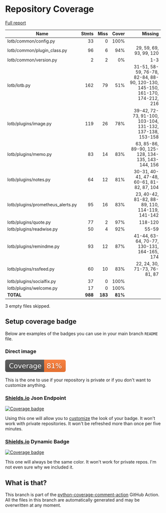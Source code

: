 # Repository Coverage

[Full report](https://htmlpreview.github.io/?https://github.com/brokenpip3/lotb/blob/python-coverage-comment-action-data/htmlcov/index.html)

| Name                               |    Stmts |     Miss |   Cover |   Missing |
|----------------------------------- | -------: | -------: | ------: | --------: |
| lotb/common/config.py              |       33 |        0 |    100% |           |
| lotb/common/plugin\_class.py       |       96 |        6 |     94% |29, 59, 69, 93, 99, 120 |
| lotb/common/version.py             |        2 |        2 |      0% |       1-3 |
| lotb/lotb.py                       |      162 |       79 |     51% |31-51, 58-59, 76-78, 82-84, 88-90, 120-130, 145-150, 161-170, 174-212, 216 |
| lotb/plugins/image.py              |      119 |       26 |     78% |39-42, 72-73, 91-100, 103-104, 131-132, 137-138, 153-158 |
| lotb/plugins/memo.py               |       83 |       14 |     83% |63, 85-86, 89-90, 125-128, 134-135, 143-144, 156 |
| lotb/plugins/notes.py              |       64 |       12 |     81% |30-31, 40-41, 47-48, 60-61, 81-82, 87, 104 |
| lotb/plugins/prometheus\_alerts.py |       95 |       16 |     83% |23, 40-42, 81-82, 88-89, 110, 114-119, 141-142 |
| lotb/plugins/quote.py              |       77 |        2 |     97% |   118-120 |
| lotb/plugins/readwise.py           |       50 |        4 |     92% |     55-59 |
| lotb/plugins/remindme.py           |       93 |       12 |     87% |41-44, 63-64, 70-77, 130-131, 164-165, 174 |
| lotb/plugins/rssfeed.py            |       60 |       10 |     83% |22, 24, 30, 71-73, 76-81, 87 |
| lotb/plugins/socialfix.py          |       37 |        0 |    100% |           |
| lotb/plugins/welcome.py            |       17 |        0 |    100% |           |
|                          **TOTAL** |  **988** |  **183** | **81%** |           |

3 empty files skipped.


## Setup coverage badge

Below are examples of the badges you can use in your main branch `README` file.

### Direct image

[![Coverage badge](https://raw.githubusercontent.com/brokenpip3/lotb/python-coverage-comment-action-data/badge.svg)](https://htmlpreview.github.io/?https://github.com/brokenpip3/lotb/blob/python-coverage-comment-action-data/htmlcov/index.html)

This is the one to use if your repository is private or if you don't want to customize anything.

### [Shields.io](https://shields.io) Json Endpoint

[![Coverage badge](https://img.shields.io/endpoint?url=https://raw.githubusercontent.com/brokenpip3/lotb/python-coverage-comment-action-data/endpoint.json)](https://htmlpreview.github.io/?https://github.com/brokenpip3/lotb/blob/python-coverage-comment-action-data/htmlcov/index.html)

Using this one will allow you to [customize](https://shields.io/endpoint) the look of your badge.
It won't work with private repositories. It won't be refreshed more than once per five minutes.

### [Shields.io](https://shields.io) Dynamic Badge

[![Coverage badge](https://img.shields.io/badge/dynamic/json?color=brightgreen&label=coverage&query=%24.message&url=https%3A%2F%2Fraw.githubusercontent.com%2Fbrokenpip3%2Flotb%2Fpython-coverage-comment-action-data%2Fendpoint.json)](https://htmlpreview.github.io/?https://github.com/brokenpip3/lotb/blob/python-coverage-comment-action-data/htmlcov/index.html)

This one will always be the same color. It won't work for private repos. I'm not even sure why we included it.

## What is that?

This branch is part of the
[python-coverage-comment-action](https://github.com/marketplace/actions/python-coverage-comment)
GitHub Action. All the files in this branch are automatically generated and may be
overwritten at any moment.